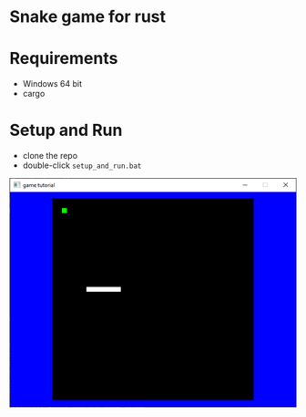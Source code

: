 # Snake game for rust

# Requirements
* Windows 64 bit
* cargo

# Setup and Run
* clone the repo
* double-click `setup_and_run.bat`

![Screenshot](screenshot.png?raw=true "Screenshot")